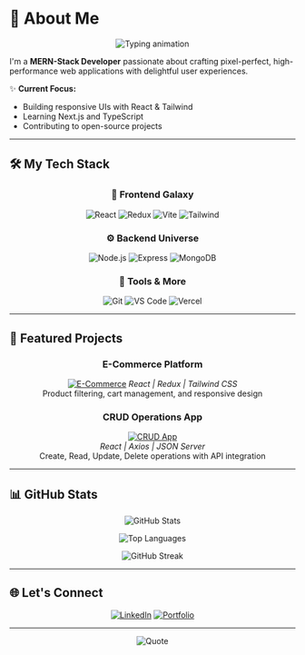 # 💫 About Me  
<div align="center">
  <img src="https://readme-typing-svg.demolab.com?font=Fira+Code&weight=600&size=26&pause=1000&color=4F46E5&center=true&vCenter=true&width=500&lines=👋+Hi%2C+I'm+Syed+Ammar!;🚀+MERN-Stack+Developer;💡+Passionate+about+UI%2FUX;📚+Learning+Next.js+%26+TypeScript" alt="Typing animation" />
</div>

I'm a **MERN-Stack Developer** passionate about crafting pixel-perfect, high-performance web applications with delightful user experiences.  

✨ **Current Focus:**  
- Building responsive UIs with React & Tailwind  
- Learning Next.js and TypeScript  
- Contributing to open-source projects  

---

## 🛠️ My Tech Stack  
<div align="center">

### 🎨 Frontend Galaxy  
<div>
  <img src="https://img.shields.io/badge/React-61DAFB?style=for-the-badge&logo=react&logoColor=black" alt="React" />
  <img src="https://img.shields.io/badge/Redux-764ABC?style=for-the-badge&logo=redux&logoColor=white" alt="Redux" />
  <img src="https://img.shields.io/badge/Vite-646CFF?style=for-the-badge&logo=vite&logoColor=white" alt="Vite" />
  <img src="https://img.shields.io/badge/TailwindCSS-06B6D4?style=for-the-badge&logo=tailwind-css&logoColor=white" alt="Tailwind" />
</div>

### ⚙️ Backend Universe  
<div>
  <img src="https://img.shields.io/badge/Node.js-339933?style=for-the-badge&logo=nodedotjs&logoColor=white" alt="Node.js" />
  <img src="https://img.shields.io/badge/Express-000000?style=for-the-badge&logo=express&logoColor=white" alt="Express" />
  <img src="https://img.shields.io/badge/MongoDB-47A248?style=for-the-badge&logo=mongodb&logoColor=white" alt="MongoDB" />
</div>

### 🔧 Tools & More  
<div>
  <img src="https://img.shields.io/badge/Git-F05032?style=for-the-badge&logo=git&logoColor=white" alt="Git" />
  <img src="https://img.shields.io/badge/VS_Code-007ACC?style=for-the-badge&logo=visual-studio-code&logoColor=white" alt="VS Code" />
  <img src="https://img.shields.io/badge/Vercel-000000?style=for-the-badge&logo=vercel&logoColor=white" alt="Vercel" />
</div>

</div>

---

## 🚀 Featured Projects  
<div align="center">

### E-Commerce Platform  
[![E-Commerce](https://ammarhussain50.github.io/E-commerce-website/screenshots/project1.png)](https://e-commerce-website-g5y1.vercel.app/)
*React | Redux | Tailwind CSS*  
Product filtering, cart management, and responsive design  

### CRUD Operations App  
[![CRUD App](https://ammarhussain50.github.io/CRUD-app-using-Axios/screenshots/project2.png)](https://crud-app-using-axios-beta.vercel.app/)  
*React | Axios | JSON Server*  
Create, Read, Update, Delete operations with API integration  

</div>

---

## 📊 GitHub Stats  
<div align="center">
  
![GitHub Stats](https://github-readme-stats.vercel.app/api?username=ammarhussain50&show_icons=true&theme=radical&count_private=true)

![Top Languages](https://github-readme-stats.vercel.app/api/top-langs/?username=ammarhussain50&layout=compact&theme=radical)

![GitHub Streak](https://streak-stats.demolab.com/?user=ammarhussain50&theme=radical)

</div>

---

## 🌐 Let's Connect  
<div align="center">

[![LinkedIn](https://img.shields.io/badge/LinkedIn-0A66C2?style=for-the-badge&logo=linkedin&logoColor=white)](https://www.linkedin.com/in/ammar-hussain-886084241/)
[![Portfolio](https://img.shields.io/badge/Portfolio-4F46E5?style=for-the-badge&logo=vercel&logoColor=white)](https://portfolio-97hj.vercel.app/)

</div>

---

<div align="center">
  
![Quote](https://quotes-github-readme.vercel.app/api?type=horizontal&theme=merko)



</div>
